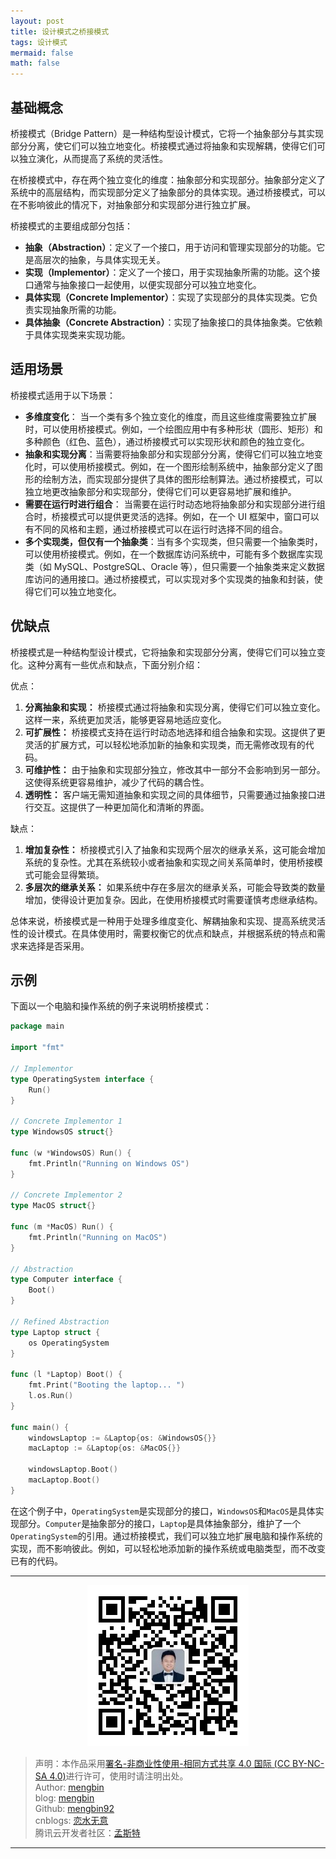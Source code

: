 ```yaml
---
layout: post
title: 设计模式之桥接模式
tags: 设计模式 
mermaid: false
math: false
---  
```


## 基础概念

桥接模式（Bridge Pattern）是一种结构型设计模式，它将一个抽象部分与其实现部分分离，使它们可以独立地变化。桥接模式通过将抽象和实现解耦，使得它们可以独立演化，从而提高了系统的灵活性。

在桥接模式中，存在两个独立变化的维度：抽象部分和实现部分。抽象部分定义了系统中的高层结构，而实现部分定义了抽象部分的具体实现。通过桥接模式，可以在不影响彼此的情况下，对抽象部分和实现部分进行独立扩展。

桥接模式的主要组成部分包括：

- **抽象（Abstraction）**：定义了一个接口，用于访问和管理实现部分的功能。它是高层次的抽象，与具体实现无关。
- **实现（Implementor）**：定义了一个接口，用于实现抽象所需的功能。这个接口通常与抽象接口一起使用，以便实现部分可以独立地变化。
- **具体实现（Concrete Implementor）**：实现了实现部分的具体实现类。它负责实现抽象所需的功能。
- **具体抽象（Concrete Abstraction）**：实现了抽象接口的具体抽象类。它依赖于具体实现类来实现功能。

## 适用场景 


桥接模式适用于以下场景：

- **多维度变化**： 当一个类有多个独立变化的维度，而且这些维度需要独立扩展时，可以使用桥接模式。例如，一个绘图应用中有多种形状（圆形、矩形）和多种颜色（红色、蓝色），通过桥接模式可以实现形状和颜色的独立变化。
- **抽象和实现分离**：当需要将抽象部分和实现部分分离，使得它们可以独立地变化时，可以使用桥接模式。例如，在一个图形绘制系统中，抽象部分定义了图形的绘制方法，而实现部分提供了具体的图形绘制算法。通过桥接模式，可以独立地更改抽象部分和实现部分，使得它们可以更容易地扩展和维护。
- **需要在运行时进行组合**： 当需要在运行时动态地将抽象部分和实现部分进行组合时，桥接模式可以提供更灵活的选择。例如，在一个 UI 框架中，窗口可以有不同的风格和主题，通过桥接模式可以在运行时选择不同的组合。
- **多个实现类，但仅有一个抽象类**：当有多个实现类，但只需要一个抽象类时，可以使用桥接模式。例如，在一个数据库访问系统中，可能有多个数据库实现类（如 MySQL、PostgreSQL、Oracle 等），但只需要一个抽象类来定义数据库访问的通用接口。通过桥接模式，可以实现对多个实现类的抽象和封装，使得它们可以独立地变化。  

## 优缺点

桥接模式是一种结构型设计模式，它将抽象和实现部分分离，使得它们可以独立变化。这种分离有一些优点和缺点，下面分别介绍：

优点：

1. **分离抽象和实现：** 桥接模式通过将抽象和实现分离，使得它们可以独立变化。这样一来，系统更加灵活，能够更容易地适应变化。
2. **可扩展性：** 桥接模式支持在运行时动态地选择和组合抽象和实现。这提供了更灵活的扩展方式，可以轻松地添加新的抽象和实现类，而无需修改现有的代码。
3. **可维护性：** 由于抽象和实现部分独立，修改其中一部分不会影响到另一部分。这使得系统更容易维护，减少了代码的耦合性。
4. **透明性：** 客户端无需知道抽象和实现之间的具体细节，只需要通过抽象接口进行交互。这提供了一种更加简化和清晰的界面。

缺点：

1. **增加复杂性：** 桥接模式引入了抽象和实现两个层次的继承关系，这可能会增加系统的复杂性。尤其在系统较小或者抽象和实现之间关系简单时，使用桥接模式可能会显得繁琐。
2. **多层次的继承关系：** 如果系统中存在多层次的继承关系，可能会导致类的数量增加，使得设计更加复杂。因此，在使用桥接模式时需要谨慎考虑继承结构。

总体来说，桥接模式是一种用于处理多维度变化、解耦抽象和实现、提高系统灵活性的设计模式。在具体使用时，需要权衡它的优点和缺点，并根据系统的特点和需求来选择是否采用。  

## 示例

下面以一个电脑和操作系统的例子来说明桥接模式：  

```go
package main

import "fmt"

// Implementor
type OperatingSystem interface {
    Run()
}

// Concrete Implementor 1
type WindowsOS struct{}

func (w *WindowsOS) Run() {
    fmt.Println("Running on Windows OS")
}

// Concrete Implementor 2
type MacOS struct{}

func (m *MacOS) Run() {
    fmt.Println("Running on MacOS")
}

// Abstraction
type Computer interface {
    Boot()
}

// Refined Abstraction
type Laptop struct {
    os OperatingSystem
}

func (l *Laptop) Boot() {
    fmt.Print("Booting the laptop... ")
    l.os.Run()
}

func main() {
    windowsLaptop := &Laptop{os: &WindowsOS{}}
    macLaptop := &Laptop{os: &MacOS{}}

    windowsLaptop.Boot()
    macLaptop.Boot()
}
```

在这个例子中，`OperatingSystem`是实现部分的接口，`WindowsOS`和`MacOS`是具体实现部分。`Computer`是抽象部分的接口，`Laptop`是具体抽象部分，维护了一个`OperatingSystem`的引用。通过桥接模式，我们可以独立地扩展电脑和操作系统的实现，而不影响彼此。例如，可以轻松地添加新的操作系统或电脑类型，而不改变已有的代码。  

---

<div align="center">
  <img src="../img/qrcode_wechat.jpg" alt="孟斯特">
</div>

> 声明：本作品采用[署名-非商业性使用-相同方式共享 4.0 国际 (CC BY-NC-SA 4.0)](https://creativecommons.org/licenses/by-nc-sa/4.0/deed.zh)进行许可，使用时请注明出处。  
> Author: [mengbin](mengbin1992@outlook.com)  
> blog: [mengbin](https://mengbin.top)  
> Github: [mengbin92](https://mengbin92.github.io/)  
> cnblogs: [恋水无意](https://www.cnblogs.com/lianshuiwuyi/)  
> 腾讯云开发者社区：[孟斯特](https://cloud.tencent.com/developer/user/6649301)  

---
